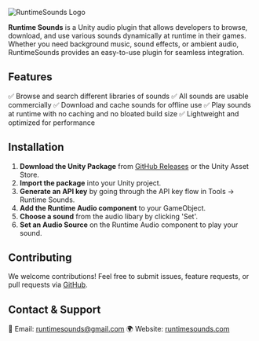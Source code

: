 ![RuntimeSounds Logo](https://runtimesounds.com/AudioLogo.png)

**Runtime Sounds** is a Unity audio plugin that allows developers to browse, download, and use various sounds dynamically at runtime in their games. Whether you need background music, sound effects, or ambient audio, RuntimeSounds provides an easy-to-use plugin for seamless integration.

## Features

✅ Browse and search different libraries of sounds
✅ All sounds are usable commercially
✅ Download and cache sounds for offline use
✅ Play sounds at runtime with no caching and no bloated build size
✅ Lightweight and optimized for performance

## Installation

1. **Download the Unity Package** from [GitHub Releases](https://github.com/PlayerMake/RuntimeSounds-Unity-SDK/releases) or the Unity Asset Store.
2. **Import the package** into your Unity project.
3. **Generate an API key** by going through the API key flow in Tools -> Runtime Sounds.
4. **Add the Runtime Audio component** to your GameObject.
5. **Choose a sound** from the audio libary by clicking 'Set'.
6. **Set an Audio Source** on the Runtime Audio component to play your sound.

## Contributing

We welcome contributions! Feel free to submit issues, feature requests, or pull requests via [GitHub](https://github.com/your-repo/RuntimeSounds/issues).

## Contact & Support

📧 Email: runtimesounds@gmail.com
🌍 Website: [runtimesounds.com](https://runtimesounds.com)
